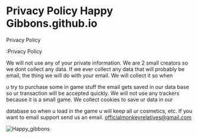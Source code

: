 # Privacy Policy Happy Gibbons.github.io

Privacy Policy


:Privacy Policy

We will not use any of your private information. We are 2 small creators so we dont collect any data. If we ever collect any data that will probably be email, the thing we will do with your email. We will collect it so when 

u try to purchase some in game stuff the email gets saved in our data base so ur transaction will be accepted quickly. We will not use any trackers because it is a small game. We collect cookies to save ur data in our 

database so when u load in the game u will keep all ur cosmetics, etc. If you want to email support send us an email. officialmonkeyrelatives@gmail.com




![Happy_gibbons](https://github.com/hello5112/Hello5112.github.io/assets/121976313/543ae7ef-e609-4551-bccc-191287f821d7)
